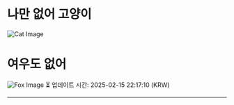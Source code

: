 
# 나만 없어 고양이

![Cat Image](https://cdn2.thecatapi.com/images/c48.jpg)

# 여우도 없어
![Fox Image](https://randomfox.ca/images/99.jpg)
⏳ 업데이트 시간: 2025-02-15 22:17:10 (KRW)

---

